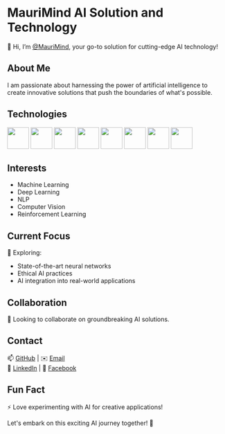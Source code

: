 # MauriMind AI Solution and Technology

👋 Hi, I’m [@MauriMind](https://github.com/MauriMind), your go-to solution for cutting-edge AI technology!

## About Me

I am passionate about harnessing the power of artificial intelligence to create innovative solutions that push the boundaries of what's possible.

## Technologies

<img src="https://www.tensorflow.org/images/tf_logo_social.png" width="50" height="50"> <img src="https://pytorch.org/assets/images/pytorch-logo.png" width="50" height="50"> <img src="https://spark.apache.org/images/spark-logo-trademark.png" width="50" height="50">
<img src="https://upload.wikimedia.org/wikipedia/commons/3/32/OpenCV_Logo_with_text_svg_version.svg" width="50" height="50">
<img src="https://www.nltk.org/_static/nltk.png" width="50" height="50"> <img src="https://spacy.io/_static/spacy_logo.png" width="50" height="50"> <img src="https://upload.wikimedia.org/wikipedia/commons/3/32/OpenCV_Logo_with_text_svg_version.svg" width="50" height="50"> <img src="https://gym.openai.com/assets/docs/definition_of_ai.png" width="50" height="50">


## Interests

- Machine Learning
- Deep Learning
- NLP
- Computer Vision
- Reinforcement Learning

## Current Focus

🌱 Exploring:
- State-of-the-art neural networks
- Ethical AI practices
- AI integration into real-world applications

## Collaboration

💞️ Looking to collaborate on groundbreaking AI solutions.

## Contact

📫 [GitHub](https://github.com/MauriMind) | ✉️ [Email](mailto:your.email@example.com)  
🔗 [LinkedIn](https://www.linkedin.com/in/maurimind/) | 📱 [Facebook](https://www.facebook.com/MauriMindAI)



## Fun Fact

⚡ Love experimenting with AI for creative applications!

<!---
[Replace this section with specific information about the MauriMind AI solution and technology, projects, achievements, or noteworthy contributions.]
--->

Let's embark on this exciting AI journey together! 🚀
